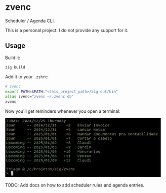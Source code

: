 # zvenc

Scheduler / Agenda CLI.

This is a personal project.  I do not provide any support for it.


## Usage

Build it:

```sh
zig build
```

Add it to your `.zshrc`:

```sh
# zvenc
export PATH=$PATH:"<this_project_path>/zig-out/bin"
alias zvenc="zvenc ~/.zvenc.db"
zvenc
```

Now you'll get reminders whenever you open a terminal:

![screenshot-terminal](images/screenshot-terminal.png)


TODO: Add docs on how to add scheduler rules and agenda entries.

